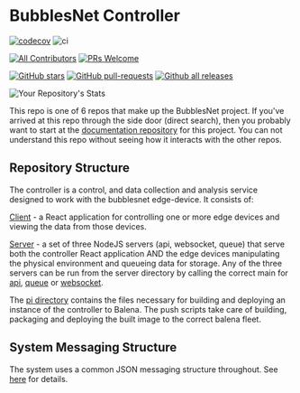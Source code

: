 # BubblesNet Controller


[![codecov](https://codecov.io/gh/bubblesnet/controller/branch/develop/graph/badge.svg?token=4ETBIJSIKZ)](https://codecov.io/gh/bubblesnet/controller)
![ci](https://github.com/bubblesnet/controller/workflows/BubblesNetCI/badge.svg)

[![All Contributors](https://img.shields.io/badge/all_contributors-1-orange.svg?style=flat-square)](#contributors-)
[![PRs Welcome](https://img.shields.io/badge/PRs-welcome-brightgreen.svg?style=flat-square)](http://makeapullrequest.com)

[![GitHub stars](https://img.shields.io/github/stars/bubblesnet/controller.svg?style=social&label=Star&maxAge=2592000)](https://GitHub.com/bubblesnet/controller/)
[![GitHub pull-requests](https://img.shields.io/github/issues-pr/bubblesnet/controller.svg)](https://GitHub.com/bubblesnet/controller/pull/)
[![Github all releases](https://img.shields.io/github/downloads/bubblesnet/controller/total.svg)](https://GitHub.com/bubblesnet/controller/releases/)

![Your Repository's Stats](https://github-readme-stats.vercel.app/api?username=bubblesnet&show_icons=true)

This repo is one of 6 repos that make up the BubblesNet project. If you've arrived at this repo through
the side door (direct search), then you probably want to start at the [documentation repository](https://github.com/bubblesnet/documentation) for this
project. You can not understand this repo without seeing how it interacts with the other repos.

## Repository Structure
The controller is a control, and data collection and analysis service designed to 
work with the bubblesnet edge-device.  It consists of:

[Client](client) - a React application for controlling one or more edge devices
and viewing the data from those devices.

[Server](server) - a set of three NodeJS servers (api, websocket, queue) that serve both the controller React application AND 
the edge devices manipulating the physical environment and queueing data for storage. Any of the three servers can 
be run from the server directory by calling the correct main for [api](server/src/api-server.js), [queue](server/src/queue-server.js) 
or [websocket](server/src/websocket-server.js).

The [pi directory](pi) contains the files necessary for building and deploying an instance of the controller to 
Balena.  The push scripts take care of building, packaging and deploying the built image to the correct balena fleet.

## System Messaging Structure

The system uses a common JSON messaging structure throughout.  See [here](Messsaging.md) for details.




